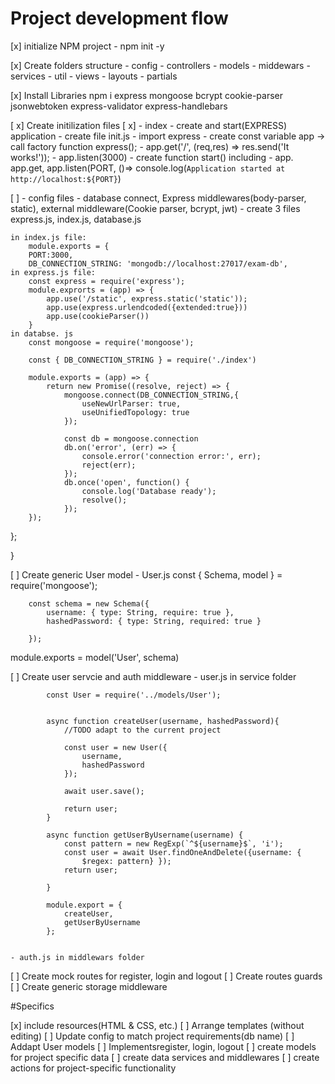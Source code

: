 # Project development flow

[x] initialize NPM project
    - npm init -y 

[x] Create folders structure
    - config
    - controllers
    - models
    - middewars
    - services
    - util
    - views
        - layouts
        - partials

[x] Install Libraries
    npm i express mongoose bcrypt cookie-parser jsonwebtoken express-validator express-handlebars

[ x] Create initilization files
[ x] - index - create and start(EXPRESS) application
    - create file init.js
    - import express
    - create const variable app -> call factory function express();
    - app.get('/', (req,res) => res.send('It works!'));
    - app.listen(3000)
    - create function start() including - app. app.get,     app.listen(PORT, ()=> console.log(`Application started at http://localhost:${PORT}`)

[ ] - config files - database connect, Express middlewares(body-parser, static), external middleware(Cookie parser, bcrypt, jwt)
    - create 3 files express.js, index.js, database.js

    in index.js file:
        module.exports = {
        PORT:3000,
        DB_CONNECTION_STRING: 'mongodb://localhost:27017/exam-db',
    in express.js file:
        const express = require('express');
        module.exprorts = (app) => {
            app.use('/static', express.static('static'));
            app.use(express.urlendcoded({extended:true}))
            app.use(cookieParser())
        }
    in databse. js
        const mongoose = require('mongoose');

        const { DB_CONNECTION_STRING } = require('./index')

        module.exports = (app) => {
            return new Promise((resolve, reject) => {
                mongoose.connect(DB_CONNECTION_STRING,{
                    useNewUrlParser: true,
                    useUnifiedTopology: true
                });

                const db = mongoose.connection
                db.on('error', (err) => {
                    console.error('connection error:', err);
                    reject(err);
                });
                db.once('open', function() {
                    console.log('Database ready');
                    resolve();
                });
        });
};

}
        
[ ] Create generic User model
    - User.js
        const { Schema, model } = require('mongoose');

        const schema = new Schema({
            username: { type: String, require: true },
            hashedPassword: { type: String, required: true } 

        });

module.exports = model('User', schema)

[ ] Create user servcie and auth middleware
    - user.js in service folder
        
            const User = require('../models/User');


            async function createUser(username, hashedPassword){
                //TODO adapt to the current project

                const user = new User({
                    username,
                    hashedPassword
                });

                await user.save();

                return user;
            }

            async function getUserByUsername(username) {
                const pattern = new RegExp(`^${username}$`, 'i');
                const user = await User.findOneAndDelete({username: {
                    $regex: pattern} });
                return user;

            }

            module.export = {
                createUser,
                getUserByUsername
            };


    - auth.js in middlewars folder

        

[ ] Create mock routes for register, login and logout
[ ] Create routes guards
[ ] Create generic storage middleware

#Specifics

[x] include resources(HTML & CSS, etc.)
[ ] Arrange templates (without editing)
[ ] Update config to match project requirements(db name)
[ ] Addapt User models
[ ] Implementsregister, login, logout
[ ] create models for project specific data
[ ] create data services and middlewares 
[ ] create actions for project-specific functionality